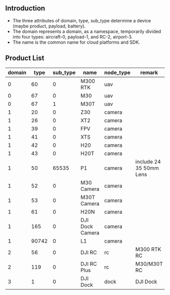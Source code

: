 ## Introduction

- The three attributes of domain, type, sub_type determine a device (maybe product, payload, battery).
- The domain represents a domain, as a namespace, temporarily divided into four types: aircraft-0, payload-1, and RC-2, airport-3.
- The name is the common name for cloud platforms and SDK.

## Product List

| domain | type  | sub_type | name            | node_type | remark                  |
| ------ | ----- | -------- | --------------- | --------- | ----------------------- |
| 0      | 60    | 0        | M300 RTK        | uav       |                         |
| 0      | 67    | 0        | M30             | uav       |                         |
| 0      | 67    | 1        | M30T            | uav       |                         |
| 1      | 20    | 0        | Z30             | camera    |                         |
| 1      | 26    | 0        | XT2             | camera    |                         |
| 1      | 39    | 0        | FPV             | camera    |                         |
| 1      | 41    | 0        | XTS             | camera    |                         |
| 1      | 42    | 0        | H20             | camera    |                         |
| 1      | 43    | 0        | H20T            | camera    |                         |
| 1      | 50    | 65535    | P1              | camera    | include 24 35 50mm Lens |
| 1      | 52    | 0        | M30 Camera      | camera    |                         |
| 1      | 53    | 0        | M30T Camera     | camera    |                         |
| 1      | 61    | 0        | H20N            | camera    |                         |
| 1      | 165   | 0        | DJI Dock Camera | camera    |                         |
| 1      | 90742 | 0        | L1              | camera    |                         |
| 2      | 56    | 0        | DJI RC          | rc        | M300 RTK RC             |
| 2      | 119   | 0        | DJI RC Plus     | rc        | M30/M30T RC             |
| 3      | 1     | 0        | DJI Dock        | dock      | DJI Dock                |